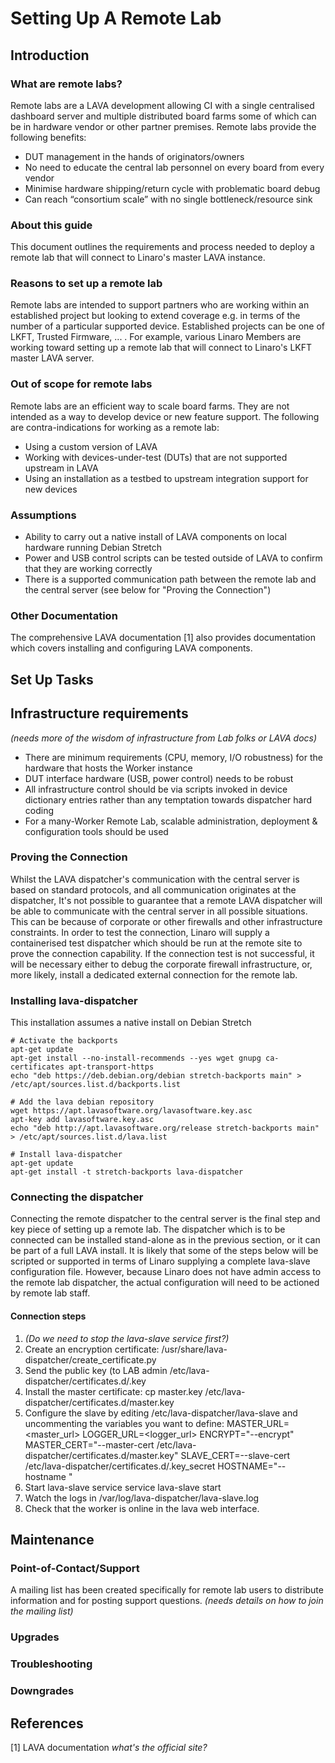 # Setting Up A Remote Lab

## Introduction

### What are remote labs?
Remote labs are a LAVA development allowing CI with a single centralised dashboard server and multiple distributed board farms some of which can be in hardware vendor or other partner premises. 
Remote labs provide the following benefits:
 * DUT management in the hands of originators/owners 
 * No need to educate the central lab personnel on every board from every vendor
 * Minimise hardware shipping/return cycle with problematic board debug
 * Can reach “consortium scale” with no single bottleneck/resource sink

### About this guide
This document outlines the requirements and process needed to deploy a remote lab that will connect to Linaro's master LAVA instance. 

### Reasons to set up a remote lab
Remote labs are intended to support partners who are working within an established project but looking to extend coverage e.g. in terms of the number of a particular supported device. Established projects can be one of LKFT, Trusted Firmware, ... . For example, various Linaro Members are working toward setting up a remote lab that will connect to Linaro's LKFT master LAVA server.

### Out of scope for remote labs
Remote labs are an efficient way to scale board farms. They are not intended as a way to develop device or new feature support. The following are contra-indications for working as a remote lab:
* Using a custom version of LAVA
* Working with devices-under-test (DUTs) that are not supported upstream in LAVA
* Using an installation as a testbed to upstream integration support for new devices

### Assumptions
* Ability to carry out a native install of LAVA components on local hardware running Debian Stretch
* Power and USB control scripts can be tested outside of LAVA to confirm that they are working correctly
* There is a supported communication path between the remote lab and the central server (see below for "Proving the Connection")

### Other Documentation
The comprehensive LAVA documentation [1] also provides documentation which covers installing and configuring LAVA components.

## Set Up Tasks

## Infrastructure requirements
*(needs more of the wisdom of infrastructure from Lab folks or LAVA docs)*
* There are minimum requirements (CPU, memory, I/O robustness) for the hardware that hosts the Worker instance
* DUT interface hardware (USB, power control) needs to be robust
* All infrastructure control should be via scripts invoked in device dictionary entries rather than any temptation towards dispatcher hard coding 
* For a many-Worker Remote Lab, scalable administration, deployment & configuration tools should be used

### Proving the Connection
Whilst the LAVA dispatcher's communication with the central server is based on standard protocols, and all communication originates at the dispatcher, It's not possible to guarantee that a remote LAVA dispatcher will be able to communicate with the central server in all possible situations. This can be because of corporate or other firewalls and other infrastructure constraints.
In order to test the connection, Linaro will supply a containerised test dispatcher which should be run at the remote site to prove the connection capability.
If the connection test is not successful, it will be necessary either to debug the corporate firewall infrastructure, or, more likely, install a dedicated external connection for the remote lab.

### Installing lava-dispatcher
This installation assumes a native install on Debian Stretch

```
# Activate the backports
apt-get update
apt-get install --no-install-recommends --yes wget gnupg ca-certificates apt-transport-https
echo "deb https://deb.debian.org/debian stretch-backports main" > /etc/apt/sources.list.d/backports.list

# Add the lava debian repository
wget https://apt.lavasoftware.org/lavasoftware.key.asc
apt-key add lavasoftware.key.asc
echo "deb http://apt.lavasoftware.org/release stretch-backports main" > /etc/apt/sources.list.d/lava.list

# Install lava-dispatcher
apt-get update
apt-get install -t stretch-backports lava-dispatcher

```

### Connecting the dispatcher
Connecting the remote dispatcher to the central server is the final step and key piece of setting up a remote lab. The dispatcher which is to be connected can be installed stand-alone as in the previous section, or it can be part of a full LAVA install. 
It is likely that some of the steps below will be scripted or supported in terms of Linaro supplying a complete lava-slave configuration file. However, because Linaro does not have admin access to the remote lab dispatcher, the actual configuration will need to be actioned by remote lab staff. 

#### Connection steps

1. *(Do we need to stop the lava-slave service first?)*
1. Create an encryption certificate:
/usr/share/lava-dispatcher/create_certificate.py <dispatcher-name>
1. Send the public key (to LAB admin
/etc/lava-dispatcher/certificates.d/<dispatcher-name>.key
1. Install the master certificate:
cp master.key /etc/lava-dispatcher/certificates.d/master.key
1. Configure the slave by editing /etc/lava-dispatcher/lava-slave and uncommenting the variables you want to define:
MASTER_URL=<master_url>
LOGGER_URL=<logger_url>
ENCRYPT="--encrypt"
MASTER_CERT="--master-cert /etc/lava-dispatcher/certificates.d/master.key"
SLAVE_CERT=--slave-cert /etc/lava-dispatcher/certificates.d/<dispatcher-name>.key_secret
HOSTNAME="--hostname <dispatcher-name>"
1. Start lava-slave service
service lava-slave start
1. Watch the logs in /var/log/lava-dispatcher/lava-slave.log
1. Check that the worker is online in the lava web interface.

## Maintenance
 
### Point-of-Contact/Support
A mailing list has been created specifically for remote lab users to distribute information and for posting support questions. 
*(needs details on how to join the mailing list)*

### Upgrades

### Troubleshooting

### Downgrades

## References

[1] LAVA documentation *what's the official site?*

